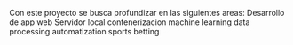 Con este proyecto se busca profundizar en las siguientes areas:
Desarrollo de app web
Servidor local
contenerizacion
machine learning
data processing
automatization
sports betting
